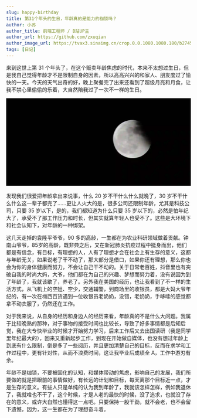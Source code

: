 ```yaml
---
slug: happy-birthday
title: 第31个年头的生日，年龄真的是能力的枷锁吗？
author: 小苏
author_title: 前端工程师 / B站UP主
author_url: https://github.com/zxuqian
author_image_url: https://tvax3.sinaimg.cn/crop.0.0.1080.1080.180/b2745d44ly8g8s4muqeggj20u00u0n0k.jpg?KID=imgbed,tva&Expires=1582389585&ssig=EvXmyu%2FXsX
tags: [日记]
---
```


来到这世上第 31 个年头了，在这个贩卖年龄焦虑的时代，本来不太想过生日，但是我自己觉得年龄才不是限制自身的因素，所以高高兴兴的和家人、朋友度过了愉快的一天。今天的天气出奇的好，晚上聚餐完了出来还看到了超级月亮和月食，让我不禁心里偷偷的乐着，大自然陪我过了一次不一样的生日。

![img](./img/2021-05-26-22-45-11.webp)

发现我们很爱把年龄拿出来说事，什么 20 岁不干什么什么就晚了，30 岁不干什么什么这一辈子都完了……更让人火大的是，很多公司还限制年龄，尤其是科技公司，只要 35 岁以下，是的，我们都知道为什么只要 35 岁以下的，必然是怕年纪大了，承受不了那工作压力和时长，但其实就算年轻人也受不了。这些是大环境下和社会认知下，对年龄的一种绑架。

<!-- truncate -->

这几天走掉的袁隆平爷爷，90 多的高龄，一生都在为农业科研领域做着贡献。钟南山爷爷，85岁的高龄，既非典之后，又在新冠肺炎抗疫过程中挺身而出，他们都是有信念，有目标，有理想的人，人有了理想才会在社会上有生存的意义，这都与年龄无关，如果说老了干不动了，那大部分是借口，如果你还有理想，那么你也会为你的身体健康而努力，不会让自己干不动的。关于日常老百姓，抖音里也有突破自我的时尚大妈，大爷，他们都在为自己的兴趣、梦想而努力着，没有说因为到了年龄了，我就该歇了，养老了。另外我在美国的经历，也让我看到了不一样的生活方式，从飞机上的空姐、空少，交通辅警，到商场里的收银员，都是大妈大爷年纪的，有一次在梅西百货遇到一位收银员老奶奶，没错，老奶奶，手哆嗦的感觉都拿不动衣服了，仍然还在工作。

对于我来说，从自身的经历和身边人的经历来看，年龄真的不是什么大问题。我属于比较晚熟的那种，对于事物的接受时间也比较长，导致了好多事情都是后知后觉，我在大专快毕业的时候才开始努力学习，后来工作后又去出国读研（我是同学里年纪最大的），回来又重新起步工作，到现在开始做自媒体，也没有想过年龄上到底有什么限制，倒是多了一些阅历，并且更加清楚自己的目标，反而在求学和工作过程中，更有针对性，从而不浪费时间，这让我毕业后成绩全 A，工作中游刃有余。

年龄不是枷锁，不要被固化的认知，和媒体带动的焦虑，影响自己的发展，我们所要做的就是把眼前的事情做好，有长远的计划和目标，每天离那个目标近一点，才是生存的意义。有些人只是单纯的认为我到年龄了，我就该怎样怎样，例如我退休了，我就啥也不干了，这个时候，才是人老的最快的时候，没了追求，也就没了存在的意义，或许大自然也懂得这一点吧。只要保持一股干劲，就不会老，也不会留下遗憾，因为，这一生都在为了理想奋斗着。